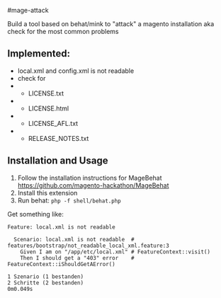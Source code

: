 #mage-attack

Build a tool based on behat/mink to "attack" a magento installation aka check for the most common problems

## Implemented:
* local.xml and config.xml is not readable
* check for
* * LICENSE.txt
* * LICENSE.html
* * LICENSE_AFL.txt
* * RELEASE_NOTES.txt

## Installation and Usage

1. Follow the installation instructions for MageBehat https://github.com/magento-hackathon/MageBehat
2. Install this extension
3. Run behat: `php -f shell/behat.php`

Get something like:

    Feature: local.xml is not readable

      Scenario: local.xml is not readable  # features/bootstrap/not_readable_local_xml.feature:3
        Given I am on "/app/etc/local.xml" # FeatureContext::visit()
        Then I should get a "403" error    # FeatureContext::iShouldGetAError()

    1 Szenario (1 bestanden)
    2 Schritte (2 bestanden)
    0m0.049s